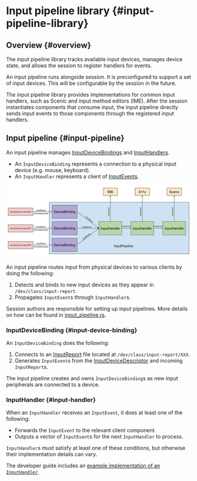 # Input pipeline library {#input-pipeline-library}

## Overview {#overview}

The input pipeline library tracks available input devices, manages device state, and
allows the session to register handlers for events.

An input pipeline runs alongside session. It is preconfigured to support a
set of input devices. This will be configurable by the session in the future.

The input pipeline library provides implementations for common input handlers, such as
Scenic and input method editors (IME). After the session instantiates components
that consume input, the input pipeline directly sends input events to those
components through the registered input handlers.

## Input pipeline {#input-pipeline}

An input pipeline manages [InputDeviceBindings][glossary.InputDeviceBinding]
and [InputHandlers][glossary.InputHandler].

* An `InputDeviceBinding` represents a connection to a physical input device
  (e.g. mouse, keyboard).
* An `InputHandler` represents a client of [InputEvents][glossary.InputEvent].

![Input Pipeline](images/input-pipeline.png)

An input pipeline routes input from physical devices to various clients by doing
the following:

1. Detects and binds to new input devices as they appear in
   `/dev/class/input-report`.
2. Propagates `InputEvent`s through `InputHandler`s.

Session authors are responsible for setting up input pipelines. More details on
how can be found in [input_pipeline.rs].

### InputDeviceBinding {#input-device-binding}

An `InputDeviceBinding` does the following:

1. Connects to an [InputReport][glossary.InputReport] file located at `/dev/class/input-report/XXX`.
2. Generates `InputEvent`s from the [InputDeviceDescriptor][glossary.InputDeviceDescriptor] and incoming
   `InputReport`s.

The input pipeline creates and owns `InputDeviceBinding`s as new input
peripherals are connected to a device.

### InputHandler {#input-handler}

When an `InputHandler` receives an `InputEvent`, it does at least one of the
following:

* Forwards the `InputEvent` to the relevant client component.
* Outputs a vector of `InputEvent`s for the next `InputHandler` to process.

`InputHandler`s must satisfy at least one of these conditions, but otherwise
their implementation details can vary.

The developer guide includes an
[example implementation of an `InputHandler`][example-input-handler].

[glossary.InputDeviceBinding]: glossary/README.md#InputDeviceBinding
[glossary.InputHandler]: glossary/README.md#InputHandler
[glossary.InputEvent]: glossary/README.md#InputEvent
[glossary.InputReport]: glossary/README.md#InputReport
[glossary.InputDeviceDescriptor]: glossary/README.md#InputDeviceDescriptor
[input_pipeline.rs]: /src/ui/lib/input_pipeline/src/input_pipeline.rs
[example-input-handler]: development/sessions/roles-and-responsibilities.md#handling-input
